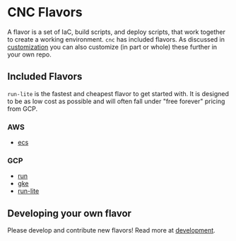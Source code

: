 # CNC Flavors

A flavor is a set of IaC, build scripts, and deploy scripts, that work together to create a working environment. `cnc` has included flavors. As discussed in [customization](../customization/README.md) you can also customize (in part or whole) these further in your own repo.

## Included Flavors

`run-lite` is the fastest and cheapest flavor to get started with. It is designed to be as low cost as possible and will often fall under "free forever" pricing from GCP.

### AWS

- [ecs](./aws/ecs.md)

### GCP

- [run](./gcp/run.md)
- [gke](./gcp/gke.md)
- [run-lite](./gcp/run-lite.md)


## Developing your own flavor

Please develop and contribute new flavors! Read more at [development](.github/DEVELOPERS.md).
